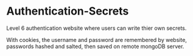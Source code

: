 # Authentication-Secrets


Level 6 authentication website where users can write thier own secrets.

With cookies, the username and password are remembered by website,
passwords hashed and salted, then saved on remote mongoDB server.
